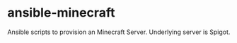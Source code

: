 ansible-minecraft
=================

Ansible scripts to provision an Minecraft Server. Underlying server is Spigot.
